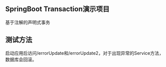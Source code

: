 ## SpringBoot Transaction演示项目

基于注解的声明式事务

## 测试方法

启动应用后访问/errorUpdate和/errorUpdate2，对于出现异常的Service方法，数据库会回滚。

